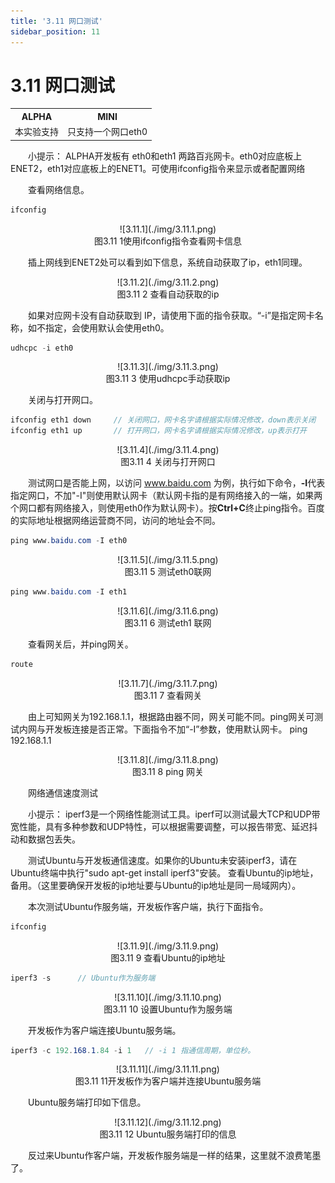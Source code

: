 ```yaml
---
title: '3.11 网口测试'
sidebar_position: 11
---
```


# 3.11 网口测试

<div class="center-table-div">
<table class="center-table">
  <tr>
    <th>ALPHA</th>
    <th>MINI</th>
  </tr>
  <tr>
    <td>本实验支持</td>
    <td>只支持一个网口eth0</td>
  </tr>
</table>
</div>

&emsp;&emsp;小提示：
ALPHA开发板有 eth0和eth1 两路百兆网卡。eth0对应底板上ENET2，eth1对应底板上的ENET1。可使用ifconfig指令来显示或者配置网络

&emsp;&emsp;查看网络信息。

```c#
ifconfig
```

<center>
![3.11.1](./img/3.11.1.png)<br />
图3.11 1使用ifconfig指令查看网卡信息
</center>

&emsp;&emsp;插上网线到ENET2处可以看到如下信息，系统自动获取了ip，eth1同理。

<center>
![3.11.2](./img/3.11.2.png)<br />
图3.11 2 查看自动获取的ip
</center>

&emsp;&emsp;如果对应网卡没有自动获取到 IP，请使用下面的指令获取。“-i”是指定网卡名称，如不指定，会使用默认会使用eth0。

```c#
udhcpc -i eth0
```

<center>
![3.11.3](./img/3.11.3.png)<br />
图3.11 3 使用udhcpc手动获取ip
</center>

&emsp;&emsp;关闭与打开网口。

```c#
ifconfig eth1 down     // 关闭网口，网卡名字请根据实际情况修改，down表示关闭
ifconfig eth1 up       // 打开网口，网卡名字请根据实际情况修改，up表示打开
```

<center>
![3.11.4](./img/3.11.4.png)<br />
图3.11 4 关闭与打开网口
</center>

&emsp;&emsp;测试网口是否能上网，以访问 www.baidu.com 为例，执行如下命令，**-I**代表指定网口，不加"-I"则使用默认网卡（默认网卡指的是有网络接入的一端，如果两个网口都有网络接入，则使用eth0作为默认网卡）。按**Ctrl+C**终止ping指令。百度的实际地址根据网络运营商不同，访问的地址会不同。

```c#
ping www.baidu.com -I eth0
```

<center>
![3.11.5](./img/3.11.5.png)<br />
图3.11 5 测试eth0联网
</center>

```c#
ping www.baidu.com -I eth1
```

<center>
![3.11.6](./img/3.11.6.png)<br />
图3.11 6 测试eth1 联网
</center>

&emsp;&emsp;查看网关后，并ping网关。

```c#
route 
```

<center>
![3.11.7](./img/3.11.7.png)<br />
图3.11 7 查看网关
</center>

&emsp;&emsp;由上可知网关为192.168.1.1，根据路由器不同，网关可能不同。ping网关可测试内网与开发板连接是否正常。下面指令不加“-I”参数，使用默认网卡。
ping 192.168.1.1

<center>
![3.11.8](./img/3.11.8.png)<br />
图3.11 8 ping 网关
</center>

&emsp;&emsp;网络通信速度测试

&emsp;&emsp;小提示：
iperf3是一个网络性能测试工具。iperf可以测试最大TCP和UDP带宽性能，具有多种参数和UDP特性，可以根据需要调整，可以报告带宽、延迟抖动和数据包丢失。

&emsp;&emsp;测试Ubuntu与开发板通信速度。如果你的Ubuntu未安装iperf3，请在Ubuntu终端中执行"sudo apt-get install iperf3"安装。
查看Ubuntu的ip地址，备用。（这里要确保开发板的ip地址要与Ubuntu的ip地址是同一局域网内）。

&emsp;&emsp;本次测试Ubuntu作服务端，开发板作客户端，执行下面指令。

```c#
ifconfig
```

<center>
![3.11.9](./img/3.11.9.png)<br />
图3.11 9 查看Ubuntu的ip地址
</center>

```c#
iperf3 -s      // Ubuntu作为服务端
```

<center>
![3.11.10](./img/3.11.10.png)<br />
图3.11 10 设置Ubuntu作为服务端
</center>

&emsp;&emsp;开发板作为客户端连接Ubuntu服务端。
```c#
iperf3 -c 192.168.1.84 -i 1   // -i 1 指通信周期，单位秒。
```

<center>
![3.11.11](./img/3.11.11.png)<br />
图3.11 11开发板作为客户端并连接Ubuntu服务端
</center>

&emsp;&emsp;Ubuntu服务端打印如下信息。

<center>
![3.11.12](./img/3.11.12.png)<br />
图3.11 12 Ubuntu服务端打印的信息
</center>

&emsp;&emsp;反过来Ubuntu作客户端，开发板作服务端是一样的结果，这里就不浪费笔墨了。

